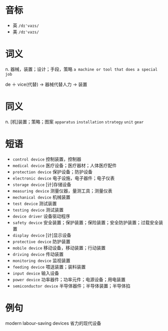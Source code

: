 # 音标

- 英 `/dɪ'vaɪs/`
- 美 `/dɪ'vaɪs/`

# 词义

n. 器械，装置；设计；手段，策略
`a machine or tool that does a special job`



de ＋ vice(代替) → 器械代替人力 → 装置

# 同义

n. [机]装置；策略；图案
`apparatus` `installation` `strategy` `unit` `gear`

# 短语

- `control device` 控制装置，控制器
- `medical device` 医疗设备；医疗器材；人体医疗配件
- `protection device` 保护设备；防护设备
- `electronic device` 电子设施，电子器件；电子仪表
- `storage device` [计]存储设备
- `measuring device` 测量仪器，量测工具；测量仪表
- `mechanical device` 机械装置
- `test device` 测试装置
- `testing device` 测试装置
- `device driver` 设备驱动程序
- `safety device` 安全装置；保护装置；保险装置；安全防护装置；过载安全装置
- `display device` [计]显示设备
- `protective device` 防护装置
- `mobile device` 移动设备，移动装置；行动装置
- `driving device` 传动装置
- `monitoring device` 监视装置
- `feeding device` 喂送装置；装料装置
- `input device` 输入设备
- `power device` 功率器件；功率元件；电源设备；用电装置
- `semiconductor device` 半导体器件；半导体装置；半导体掐

# 例句

modern labour-saving devices
省力的现代设备


